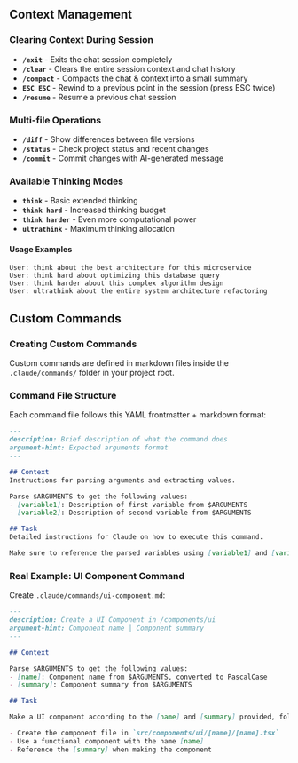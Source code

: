 ## Context Management

### Clearing Context During Session

- **`/exit`** - Exits the chat session completely
- **`/clear`** - Clears the entire session context and chat history
- **`/compact`** - Compacts the chat & context into a small summary
- **`ESC ESC`** - Rewind to a previous point in the session (press ESC twice)
- **`/resume`** - Resume a previous chat session
### Multi-file Operations

- **`/diff`** - Show differences between file versions
- **`/status`** - Check project status and recent changes
- **`/commit`** - Commit changes with AI-generated message

### Available Thinking Modes

- **`think`** - Basic extended thinking
- **`think hard`** - Increased thinking budget
- **`think harder`** - Even more computational power
- **`ultrathink`** - Maximum thinking allocation

#### Usage Examples

```
User: think about the best architecture for this microservice
User: think hard about optimizing this database query
User: think harder about this complex algorithm design
User: ultrathink about the entire system architecture refactoring
```

## Custom Commands

### Creating Custom Commands

Custom commands are defined in markdown files inside the `.claude/commands/` folder in your project root.

### Command File Structure

Each command file follows this YAML frontmatter + markdown format:

```markdown
---
description: Brief description of what the command does
argument-hint: Expected arguments format
---

## Context
Instructions for parsing arguments and extracting values.

Parse $ARGUMENTS to get the following values:
- [variable1]: Description of first variable from $ARGUMENTS
- [variable2]: Description of second variable from $ARGUMENTS

## Task
Detailed instructions for Claude on how to execute this command.

Make sure to reference the parsed variables using [variable1] and [variable2] syntax.
```

### Real Example: UI Component Command

Create `.claude/commands/ui-component.md`:

```markdown
---
description: Create a UI Component in /components/ui
argument-hint: Component name | Component summary
---

## Context

Parse $ARGUMENTS to get the following values:
- [name]: Component name from $ARGUMENTS, converted to PascalCase
- [summary]: Component summary from $ARGUMENTS

## Task

Make a UI component according to the [name] and [summary] provided, following these guidelines:

- Create the component file in `src/components/ui/[name]/[name].tsx`
- Use a functional component with the name [name]
- Reference the [summary] when making the component
```

